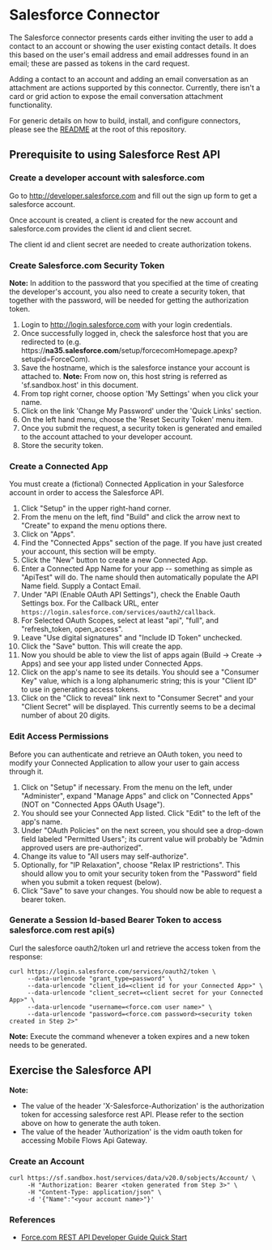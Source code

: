 # Salesforce Connector

The Salesforce connector presents cards either inviting the user to add a contact to an account or showing the user existing contact details. It does this based on the user's email address and email addresses found in an email; these are passed as tokens in the card request.

Adding a contact to an account and adding an email conversation as an attachment are actions supported by this connector.  Currently, there isn't a card or grid action to expose the email conversation attachment functionality.

For generic details on how to build, install, and configure connectors, please see the [README](https://github.com/vmware/connectors-workspace-one/blob/master/README.md) at the root of this repository.

## Prerequisite to using Salesforce Rest API

### Create a developer account with salesforce.com

Go to http://developer.salesforce.com and fill out the sign up form to get a salesforce account.

Once account is created, a client is created for the new account and salesforce.com provides the client id and client secret.

The client id and client secret are needed to create authorization tokens.

### Create Salesforce.com Security Token

**Note:** In addition to the password that you specified at the time of creating the developer's account, you also need to create a security token, that together with the password, will be needed for getting the authorization token.

1. Login to http://login.salesforce.com with your login credentials.
2. Once successfully logged in, check the salesforce host that you are redirected to (e.g. https://**na35.salesforce.com**/setup/forcecomHomepage.apexp?setupid=ForceCom).
3. Save the hostname, which is the salesforce instance your account is attached to. **Note:** From now on, this host string is referred as 'sf.sandbox.host' in this document.
4. From top right corner, choose option 'My Settings' when you click your name.
5. Click on the link 'Change My Password' under the 'Quick Links' section.
6. On the left hand menu, choose the 'Reset Security Token' menu item.
7. Once you submit the request, a security token is generated and emailed to the account attached to your developer account.
8. Store the security token.

### Create a Connected App

You must create a (fictional) Connected Application in your Salesforce account in order to access the Salesforce API.

1. Click "Setup" in the upper right-hand corner.
2. From the menu on the left, find "Build" and click the arrow next to "Create" to expand the menu options there.
3. Click on "Apps".
4. Find the "Connected Apps" section of the page. If you have just created your account, this section will be empty.
5. Click the "New" button to create a new Connected App.
6. Enter a Connected App Name for your app -- something as simple as "ApiTest" will do. The name should then automatically populate the API Name field. Supply a Contact Email.
7. Under "API (Enable OAuth API Settings"), check the Enable Oauth Settings box. For the Callback URL, enter `https://login.salesforce.com/services/oauth2/callback`.
8. For Selected OAuth Scopes, select at least "api", "full", and "refresh_token, open_access".
9. Leave "Use digital signatures" and "Include ID Token" unchecked.
10. Click the "Save" button. This will create the app.
11. Now you should be able to view the list of apps again (Build -> Create -> Apps) and see your app listed under Connected Apps.
12. Click on the app's name to see its details. You should see a "Consumer Key" value, which is a long alphanumeric string; this is your "Client ID" to use in generating access tokens.
13. Click on the "Click to reveal" link next to "Consumer Secret" and your "Client Secret" will be displayed. This currently seems to be a decimal number of about 20 digits.

### Edit Access Permissions

Before you can authenticate and retrieve an OAuth token, you need to modify your Connected Application to allow your user to gain access through it.

1. Click on "Setup" if necessary. From the menu on the left, under "Administer", expand "Manage Apps" and click on "Connected Apps" (NOT on "Connected Apps OAuth Usage").
2. You should see your Connected App listed. Click "Edit" to the left of the app's name.
3. Under "OAuth Policies" on the next screen, you should see a drop-down field labeled "Permitted Users"; its current value will probably be "Admin approved users are pre-authorized".
4. Change its value to "All users may self-authorize".
5. Optionally, for "IP Relaxation", choose "Relax IP restrictions". This should allow you to omit your security token from the "Password" field when you submit a token request (below).
6. Click "Save" to save your changes. You should now be able to request a bearer token.

### Generate a Session Id-based Bearer Token to access salesforce.com rest api(s)

Curl the salesforce oauth2/token url and retrieve the access token from the response:

```shell
curl https://login.salesforce.com/services/oauth2/token \
     --data-urlencode "grant_type=password" \
     --data-urlencode "client_id=<client id for your Connected App>" \
     --data-urlencode "client_secret=<client secret for your Connected App>" \
     --data-urlencode "username=<force.com user name>" \
     --data-urlencode "password=<force.com password><security token created in Step 2>"
```

**Note:** Execute the command whenever a token expires and a new token needs to be generated.


## Exercise the Salesforce API

**Note:**
* The value of the header 'X-Salesforce-Authorization' is the authorization token for accessing salesforce rest API. Please refer to the section above on how to generate the auth token.
* The value of the header 'Authorization' is the vidm oauth token for accessing Mobile Flows Api Gateway.

### Create an Account

```shell
curl https://sf.sandbox.host/services/data/v20.0/sobjects/Account/ \
     -H "Authorization: Bearer <token generated from Step 3>" \
     -H "Content-Type: application/json" \
     -d '{"Name":"<your account name>"}'
```
### References

* [Force.com REST API Developer Guide Quick Start](https://developer.salesforce.com/docs/atlas.en-us.api_rest.meta/api_rest/quickstart.htm)
